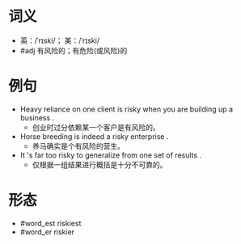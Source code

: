 # 词义
- 英：/ˈrɪski/； 美：/ˈrɪski/
- #adj 有风险的；有危险(或风险)的
# 例句
- Heavy reliance on one client is risky when you are building up a business .
	- 创业时过分依赖某一个客户是有风险的。
- Horse breeding is indeed a risky enterprise .
	- 养马确实是个有风险的营生。
- It 's far too risky to generalize from one set of results .
	- 仅根据一组结果进行概括是十分不可靠的。
# 形态
- #word_est riskiest
- #word_er riskier
